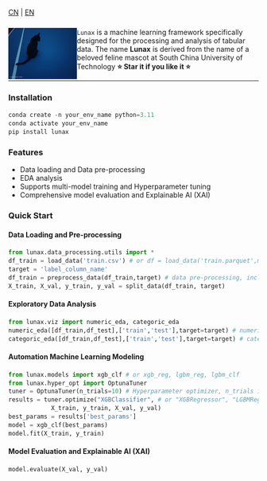 [CN](README.md) | [EN](README.EN.md)
### 

<div>

<a href="./imgs/luna.jpg"><img src="./imgs/luna.jpg" width="138" align="left" /></a>``Lunax`` is a machine learning framework specifically designed for the processing and analysis of tabular data. The name **Lunax** is derived from the name of a beloved feline mascot at South China University of Technology 
**⭐️ Star it if you like it ⭐️**
</div>

---

### Installation
```Python
conda create -n your_env_name python=3.11
conda activate your_env_name
pip install lunax
```
### Features
- Data loading and Data pre-processing
- EDA analysis
- Supports multi-model training and Hyperparameter tuning
- Comprehensive model evaluation and Explainable AI (XAI)

### Quick Start
#### Data Loading and Pre-processing
```Python
from lunax.data_processing.utils import *
df_train = load_data('train.csv') # or df = load_data('train.parquet',mode='parquet')
target = 'label_column_name'
df_train = preprocess_data(df_train,target) # data pre-processing, including missing value handling, feature encoding, feature scaling
X_train, X_val, y_train, y_val = split_data(df_train, target)
```
#### Exploratory Data Analysis
```Python
from lunax.viz import numeric_eda, categoric_eda
numeric_eda([df_train,df_test],['train','test'],target=target) # numeric feature analysis
categoric_eda([df_train,df_test],['train','test'],target=target) # categorical feature analysis
```
#### Automation Machine Learning Modeling
```Python
from lunax.models import xgb_clf # or xgb_reg, lgbm_reg, lgbm_clf
from lunax.hyper_opt import OptunaTuner
tuner = OptunaTuner(n_trials=10) # Hyperparameter optimizer, n_trials is the number of optimization times
results = tuner.optimize("XGBClassifier", # or "XGBRegressor", "LGBMRegressor", "LGBMClassifier"
            X_train, y_train, X_val, y_val)
best_params = results['best_params']
model = xgb_clf(best_params)
model.fit(X_train, y_train)
```
#### Model Evaluation and Explainable AI (XAI)
```Python
model.evaluate(X_val, y_val)
```